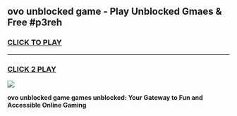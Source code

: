
## ovo unblocked game - Play Unblocked Gmaes & Free #p3reh
<h3>
<a href="https://news.freeplayer.one?title=ovo_unblocked_game&ref=03M">CLICK TO PLAY</a></h3>
<hr>

<h3>
<a href="https://news.freeplayer.one?title=ovo_unblocked_game&ref=03M">CLICK 2 PLAY</a>
  
</h3>

<a href="https://news.freeplayer.one?title=ovo_unblocked_game&ref=03M"><img src="https://clearcache.store/games.png"></a>


**ovo unblocked game games unblocked: Your Gateway to Fun and Accessible Online Gaming**
